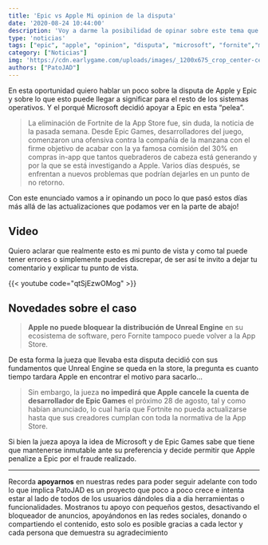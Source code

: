 ```yaml
---
title: 'Epic vs Apple Mi opinion de la disputa'
date: '2020-08-24 10:44:00'
description: 'Voy a darme la posibilidad de opinar sobre este tema que esta siendo eco entre todos'
type: 'noticias'
tags: ["epic", "apple", "opinion", "disputa", "microsoft", "fornite","mac","unreal"]
category: ["Noticias"]
img: 'https://cdn.earlygame.com/uploads/images/_1200x675_crop_center-center_none/epic-vs-apple-fortnite-legal-battle-explained.jpg'
authors: ["PatoJAD"]
---
```




En esta oportunidad quiero hablar un poco sobre la disputa de Apple y Epic y sobre lo que esto puede llegar a significar para el resto de los sistemas operativos. Y el porqué Microsoft decidió apoyar a Epic en esta “pelea”.



> La eliminación de Fortnite de la App Store fue, sin duda, la noticia de la pasada semana. Desde Epic Games, desarrolladores del juego, comenzaron una ofensiva contra la compañía de la manzana con el firme objetivo de acabar con la ya famosa comisión del 30% en compras in-app que tantos quebraderos de cabeza está generando y por la que se está investigando a Apple. Varios días después, se enfrentan a nuevos problemas que podrían dejarles en un punto de no retorno.



Con este enunciado vamos a ir opinando un poco lo que pasó estos días más allá de las actualizaciones que podamos ver en la parte de abajo!




## Video



Quiero aclarar que realmente esto es mi punto de vista y como tal puede tener errores o simplemente puedes discrepar, de ser así te invito a dejar tu comentario y explicar tu punto de vista.


{{< youtube code="qtSjEzwOMog" >}}



## Novedades sobre el caso



> **Apple no puede bloquear la distribución de Unreal Engine** en su ecosistema de software, pero Fornite tampoco puede volver a la App Store.



De esta forma la jueza que llevaba esta disputa decidió con sus fundamentos que Unreal Engine se queda en la store, la pregunta es cuanto tiempo tardara Apple en encontrar el motivo para sacarlo…



> Sin embargo, la jueza **no impedirá que Apple cancele la cuenta de desarrollador de Epic Games** el próximo 28 de agosto, tal y como habían anunciado, lo cual haría que Fortnite no pueda actualizarse hasta que sus creadores cumplan con toda la normativa de la App Store.



Si bien la jueza apoya la idea de Microsoft y de Epic Games sabe que tiene que mantenerse inmutable ante su preferencia y decide permitir que Apple penalize a Epic por el fraude realizado.



---



Recorda **apoyarnos** en nuestras redes para poder seguir adelante con todo lo que implica PatoJAD es un proyecto que poco a poco crece e intenta estar al lado de todos de los usuarios dándoles dia a dia herramientas o funcionalidades. Mostranos tu apoyo con pequeños gestos, desactivando el bloqueador de anuncios, apoyándonos en las redes sociales, donando o compartiendo el contenido, esto solo es posible gracias a cada lector y cada persona que demuestra su agradecimiento
